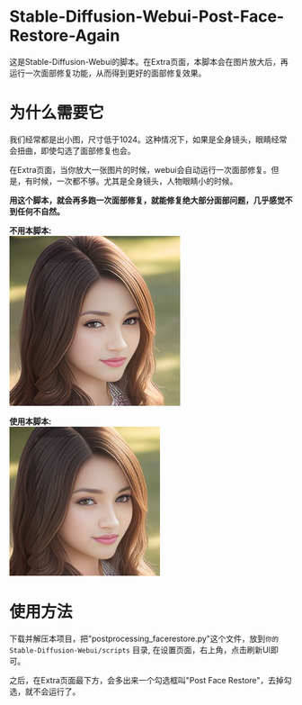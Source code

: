 # Stable-Diffusion-Webui-Post-Face-Restore-Again
这是Stable-Diffusion-Webui的脚本。在Extra页面，本脚本会在图片放大后，再运行一次面部修复功能，从而得到更好的面部修复效果。

# 为什么需要它
我们经常都是出小图，尺寸低于1024。这种情况下，如果是全身镜头，眼睛经常会扭曲，即使勾选了面部修复也会。

在Extra页面，当你放大一张图片的时候，webui会自动运行一次面部修复。但是，有时候，一次都不够。尤其是全身镜头，人物眼睛小的时候。

**用这个脚本，就会再多跑一次面部修复，就能修复绝大部分面部问题，几乎感觉不到任何不自然。**  

**不用本脚本:**  
![](img/without.jpg)  

**使用本脚本:**  
![](img/with.jpg)  


# 使用方法
下载并解压本项目，把"postprocessing_facerestore.py"这个文件，放到`你的Stable-Diffusion-Webui/scripts` 目录, 在设置页面，右上角，点击刷新UI即可。

之后，在Extra页面最下方，会多出来一个勾选框叫"Post Face Restore"，去掉勾选，就不会运行了。


